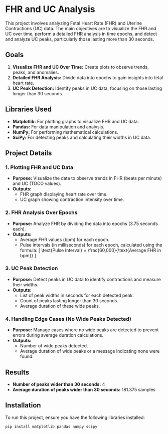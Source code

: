 # FHR and UC Analysis
This project involves analyzing Fetal Heart Rate (FHR) and Uterine Contractions (UC) data. The main objectives are to visualize the FHR and UC over time, perform a detailed FHR analysis in time epochs, and detect and analyze UC peaks, particularly those lasting more than 30 seconds.

## Goals

1. **Visualize FHR and UC Over Time:** Create plots to observe trends, peaks, and anomalies.
2. **Detailed FHR Analysis:** Divide data into epochs to gain insights into fetal heart rate.
3. **UC Peak Detection:** Identify peaks in UC data, focusing on those lasting longer than 30 seconds.

## Libraries Used

- **Matplotlib:** For plotting graphs to visualize FHR and UC data.
- **Pandas:** For data manipulation and analysis.
- **NumPy:** For performing mathematical calculations.
- **SciPy:** For detecting peaks and calculating their widths in UC data.

## Project Details

### 1. Plotting FHR and UC Data

- **Purpose:** Visualize the data to observe trends in FHR (beats per minute) and UC (TOCO values).
- **Outputs:**
  - FHR graph displaying heart rate over time.
  - UC graph showing contraction intensity over time.

### 2. FHR Analysis Over Epochs

- **Purpose:** Analyze FHR by dividing the data into epochs (3.75 seconds each).
- **Outputs:**
  - Average FHR values (bpm) for each epoch.
  - Pulse intervals (in milliseconds) for each epoch, calculated using the formula:
    \[
    \text{Pulse Interval} = \frac{60,000}{\text{Average FHR in bpm}}
    \]

### 3. UC Peak Detection

- **Purpose:** Detect peaks in UC data to identify contractions and measure their widths.
- **Outputs:**
  - List of peak widths in seconds for each detected peak.
  - Count of peaks lasting longer than 30 seconds.
  - Average duration of these wide peaks.

### 4. Handling Edge Cases (No Wide Peaks Detected)

- **Purpose:** Manage cases where no wide peaks are detected to prevent errors during average duration calculations.
- **Outputs:**
  - Number of wide peaks detected.
  - Average duration of wide peaks or a message indicating none were found.

## Results

- **Number of peaks wider than 30 seconds:** 4
- **Average duration of peaks wider than 30 seconds:** 181.375 samples

## Installation

To run this project, ensure you have the following libraries installed:

```bash
pip install matplotlib pandas numpy scipy
```


